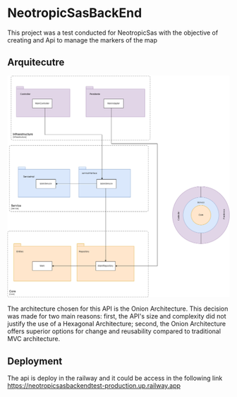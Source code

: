# NeotropicSasBackEnd

This project was a test conducted for NeotropicSas with the objective of creating and Api to manage the markers of the map

## Arquitecutre

![Imagen de la Arquitectura](/arquitecture.png)

The architecture chosen for this API is the Onion Architecture. This decision was made for two main reasons: first, the API's size and complexity did not justify the use of a Hexagonal Architecture; second, the Onion Architecture offers superior options for change and reusability compared to traditional MVC architecture.

## Deployment

The api is deploy in the railway and it could be access in the following link https://neotropicsasbackendtest-production.up.railway.app
